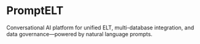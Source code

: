 # PromptELT
Conversational AI platform for unified ELT, multi-database integration, and data governance—powered by natural language prompts.
